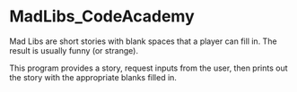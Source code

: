 # MadLibs_CodeAcademy
Mad Libs are short stories with blank spaces that a player can fill in. The result is usually funny (or strange).

This program provides a story, request inputs from the user, then prints out the story with the appropriate blanks filled in.
